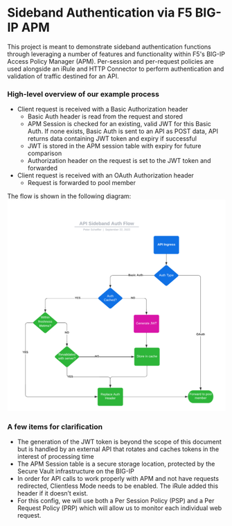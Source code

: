 # Sideband Authentication via F5 BIG-IP APM

This project is meant to demonstrate sideband authentication functions through leveraging a number of features and functionality within F5's BIG-IP Access Policy Manager (APM). Per-session and per-request policies are used alongside an iRule and HTTP Connector to perform authentication and validation of traffic destined for an API.

### High-level overview of our example process
- Client request is received with a Basic Authorization header
  - Basic Auth header is read from the request and stored
  - APM Session is checked for an existing, valid JWT for this Basic Auth.  If none exists, Basic Auth is sent to an API as POST data, API returns data containing JWT token and expiry if successful
  - JWT is stored in the APM session table with expiry for future comparison
  - Authorization header on the request is set to the JWT token and forwarded
- Client request is received with an OAuth Authorization header
  - Request is forwarded to pool member

The flow is shown in the following diagram:
![API Flowchar](/images/APISidebandAuthFlow.png)


### A few items for clarification
- The generation of the JWT token is beyond the scope of this document but is handled by an external API that rotates and caches tokens in the interest of processing time
- The APM Session table is a secure storage location, protected by the Secure Vault infrastructure on the BIG-IP 
- In order for API calls to work properly with APM and not have requests redirected, Clientless Mode needs to be enabled.  The iRule added this header if it doesn’t exist.
- For this config, we will use both a Per Session Policy (PSP) and a Per Request Policy (PRP) which will allow us to monitor each individual web request.  
